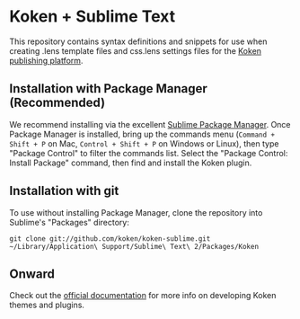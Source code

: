 Koken + Sublime Text 
====================

This repository contains syntax definitions and snippets for use when creating .lens template files and css.lens settings files for the [Koken publishing platform](http://koken.me).

Installation with Package Manager (Recommended)
-----------------------------------------------

We recommend installing via the excellent [Sublime Package Manager](http://wbond.net/sublime_packages/package_control). Once Package Manager is installed, bring up the commands menu (`Command + Shift + P` on Mac, `Control + Shift + P` on Windows or Linux), then type "Package Control" to filter the commands list. Select the "Package Control: Install Package" command, then find and install the Koken plugin.

Installation with git
---------------------

To use without installing Package Manager, clone the repository into Sublime's "Packages" directory: 

`git clone git://github.com/koken/koken-sublime.git ~/Library/Application\ Support/Sublime\ Text\ 2/Packages/Koken`

Onward
------

Check out the [official documentation](http://help.koken.me) for more info on developing Koken themes and plugins.
